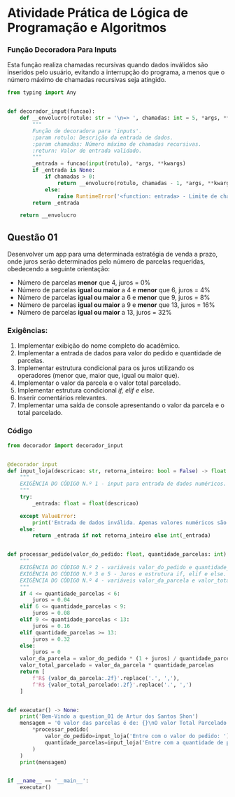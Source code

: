 # Atividade Prática de Lógica de Programação e Algoritmos

### Função Decoradora Para Inputs
Esta função realiza chamadas recursivas quando dados inválidos são inseridos pelo usuário, evitando a interrupção
do programa, a menos que o número máximo de chamadas recursivas seja atingido.
```python
from typing import Any


def decorador_input(funcao):
    def __envolucro(rotulo: str = '\n=> ', chamadas: int = 5, *args, **kwargs) -> Any:
        """
        Função de decoradora para 'inputs'.
        :param rotulo: Descrição da entrada de dados.
        :param chamadas: Número máximo de chamadas recursivas.
        :return: Valor de entrada validado.
        """
        _entrada = funcao(input(rotulo), *args, **kwargs)
        if _entrada is None:
            if chamadas > 0:
                return __envolucro(rotulo, chamadas - 1, *args, **kwargs)
            else:
                raise RuntimeError('<function: entrada> - Limite de chamadas recursivas atingido.')
        return _entrada

    return __envolucro

```

## Questão 01

Desenvolver um app para uma determinada estratégia de venda a prazo, onde juros serão determinados pelo número
de parcelas requeridas, obedecendo a seguinte orientação:

- Número de parcelas **menor** que 4, juros = 0%
- Número de parcelas **igual ou maior** a 4 e **menor** que 6, juros = 4%
- Número de parcelas **igual ou maior** a 6 e **menor** que 9, juros = 8%
- Número de parcelas **igual ou maior** a 9 e **menor** que 13, juros = 16%
- Número de parcelas **igual ou maior** a 13, juros = 32%

### Exigências:
1. Implementar exibição do nome completo do acadêmico.
2. Implementar a entrada de dados para valor do pedido e quantidade de parcelas.
3. Implementar estrutura condicional para os juros utilizando os operadores (menor que, maior que, igual ou maior que).
4. Implementar o valor da parcela e o valor total parcelado.
5. Implementar estrutura condicional *if, elif e else*.
6. Inserir comentários relevantes.
7. Implementar uma saída de console apresentando o valor da parcela e o total parcelado.

### Código
```python
from decorador import decorador_input


@decorador_input
def input_loja(descricao: str, retorna_inteiro: bool = False) -> float | int:
    """
    EXIGÊNCIA DO CÓDIGO N.º 1 - input para entrada de dados numéricos.
    """
    try:
        _entrada: float = float(descricao)

    except ValueError:
        print('Entrada de dados inválida. Apenas valores numéricos são aceitos!')
    else:
        return _entrada if not retorna_inteiro else int(_entrada)


def processar_pedido(valor_do_pedido: float, quantidade_parcelas: int) -> list:
    """
    EXIGÊNCIA DO CÓDIGO N.º 2 - variáveis valor_do_pedido e quantidade_parcelas como parâmetros de função.
    EXIGÊNCIA DO CÓDIGO N.º 3 e 5 - Juros e estrutura if, elif e else.
    EXIGÊNCIA DO CÓDIGO N.º 4 - variáveis valor_da_parcela e valor_total_parcelado.
    """
    if 4 <= quantidade_parcelas < 6:
        juros = 0.04
    elif 6 <= quantidade_parcelas < 9:
        juros = 0.08
    elif 9 <= quantidade_parcelas < 13:
        juros = 0.16
    elif quantidade_parcelas >= 13:
        juros = 0.32
    else:
        juros = 0
    valor_da_parcela = valor_do_pedido * (1 + juros) / quantidade_parcelas
    valor_total_parcelado = valor_da_parcela * quantidade_parcelas
    return [
        f'R$ {valor_da_parcela:.2f}'.replace('.', ','),
        f'R$ {valor_total_parcelado:.2f}'.replace('.', ',')
    ]


def executar() -> None:
    print('Bem-Vindo a question_01 de Artur dos Santos Shon')
    mensagem = 'O valor das parcelas é de: {}\nO valor Total Parcelado é de: {}'.format(
        *processar_pedido(
            valor_do_pedido=input_loja('Entre com o valor do pedido: '),
            quantidade_parcelas=input_loja('Entre com a quantidade de parcelas: ', True)
        )
    )
    print(mensagem)


if __name__ == '__main__':
    executar()

```
